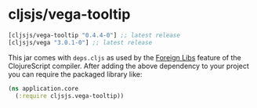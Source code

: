 # cljsjs/vega-tooltip

[](dependency)
```clojure
[cljsjs/vega-tooltip "0.4.4-0"] ;; latest release
[cljsjs/vega "3.0.1-0"] ;; latest release
```
[](/dependency)

This jar comes with `deps.cljs` as used by the [Foreign Libs][flibs] feature
of the ClojureScript compiler. After adding the above dependency to your project
you can require the packaged library like:

```clojure
(ns application.core
  (:require cljsjs.vega-tooltip))
```

[flibs]: https://github.com/clojure/clojurescript/wiki/Packaging-Foreign-Dependencies

